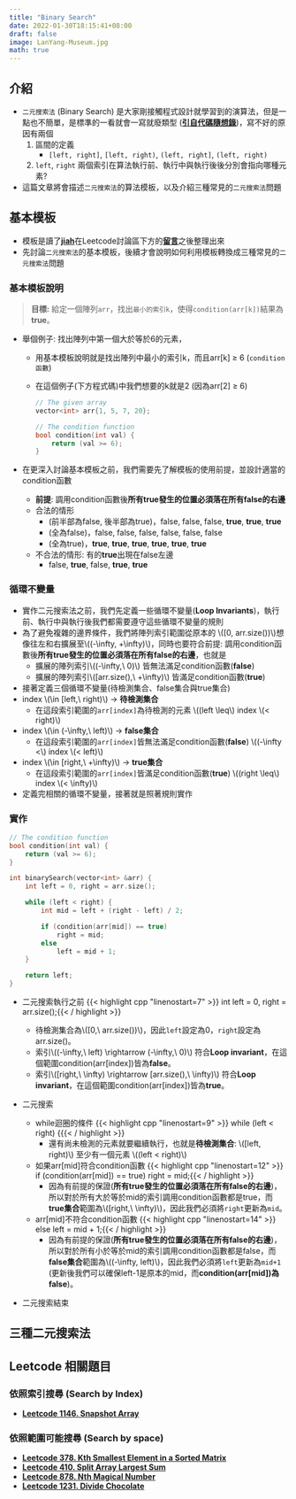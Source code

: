 ```yaml
---
title: "Binary Search"
date: 2022-01-30T18:15:41+08:00
draft: false
image: LanYang-Museum.jpg
math: true
---
```


## 介紹

- `二元搜索法` (Binary Search) 是大家剛接觸程式設計就學習到的演算法，但是一點也不簡單，是標準的一看就會一寫就廢類型 ([**引自代碼隨想錄**](https://programmercarl.com/0704.%E4%BA%8C%E5%88%86%E6%9F%A5%E6%89%BE.html#_704-%E4%BA%8C%E5%88%86%E6%9F%A5%E6%89%BE))，寫不好的原因有兩個
    1. 區間的定義  
        - `[left, right]`, `[left, right)`, `(left, right]`, `(left, right)`
    2. `left`, `right` 兩個索引在算法執行前、執行中與執行後後分別會指向哪種元素?
- 這篇文章將會描述`二元搜索法`的算法模板，以及介紹三種常見的`二元搜索法`問題

## 基本模板

- 模板是讀了[**jiah**](https://leetcode.com/jiah/)在Leetcode討論區下方的[**留言**](https://leetcode.com/discuss/general-discussion/786126/Python-Powerful-Ultimate-Binary-Search-Template.-Solved-many-problems/656934)之後整理出來
- 先討論`二元搜索法`的基本模板，後續才會說明如何利用模板轉換成三種常見的`二元搜索法`問題

### 基本模板說明

> **目標:** 給定一個陣列`arr`，找出`最小的索引k`，使得`condition(arr[k])`結果為**true**。

- 舉個例子: 找出陣列中第一個大於等於6的元素，
  - 用基本模板說明就是找出陣列中最小的索引k，而且arr[k] ≥ 6 (`condition函數`)
  - 在這個例子(下方程式碼)中我們想要的k就是2 (因為arr[2] ≥ 6)  

    ```cpp
    // The given array
    vector<int> arr{1, 5, 7, 20};

    // The condition function
    bool condition(int val) {
        return (val >= 6);
    }
    ```

- 在更深入討論基本模板之前，我們需要先了解模板的使用前提，並設計適當的condition函數
  - **前提**: 調用condition函數後**所有true發生的位置必須落在所有false的右邊**
  - 合法的情形
    - (前半部為false, 後半部為true)，false, false, false, **true**, **true**, **true**
    - (全為false)，false, false, false, false, false, false
    - (全為true)，**true**, **true**, **true**, **true**, **true**, **true**
  - 不合法的情形: 有的**true**出現在false左邊
    - false, **true**, false, **true**, **true**

### 循環不變量

- 實作二元搜索法之前，我們先定義一些循環不變量(**Loop Invariants**)，執行前、執行中與執行後我們都需要遵守這些循環不變量的規則  
- 為了避免複雜的邊界條件，我們將陣列索引範圍從原本的 \\([0, arr.size())\\)想像往左和右擴展至\\((-\infty, +\infty)\\)，同時也要符合前提: 調用condition函數後**所有true發生的位置必須落在所有false的右邊**，也就是
  - 擴展的陣列索引\\((-\infty,\ 0)\\) 皆無法滿足condition函數(**false**)
  - 擴展的陣列索引\\([arr.size(),\ +\infty)\\) 皆滿足condition函數(**true**)
- 接著定義三個循環不變量(待檢測集合、false集合與true集合)
- index \\(\in [left,\ right)\\) &rarr; **待檢測集合**
  - 在這段索引範圍的`arr[index]`為待檢測的元素 \\((left \leq\\) index \\(< right)\\)
- index \\(\in (-\infty,\ left)\\) &rarr; **false集合**
  - 在這段索引範圍的`arr[index]`皆無法滿足condition函數(**false**) \\((-\infty <\\) index \\(< left)\\)
- index \\(\in [right,\ +\infty)\\) &rarr; **true集合**
  - 在這段索引範圍的`arr[index]`皆滿足condition函數(**true**) \\((right \leq\\) index \\(< \infty)\\)
- 定義完相關的循環不變量，接著就是照著規則實作

### 實作

```cpp
// The condition function
bool condition(int val) {
    return (val >= 6);
}

int binarySearch(vector<int> &arr) {
    int left = 0, right = arr.size();

    while (left < right) {
        int mid = left + (right - left) / 2;

        if (condition(arr[mid]) == true)
            right = mid;
        else
            left = mid + 1;
    }

    return left;
}
```

- 二元搜索執行之前
  {{< highlight cpp "linenostart=7" >}}
int left = 0, right = arr.size();{{< / highlight >}}
  - 待檢測集合為\\([0,\ arr.size())\\)，因此`left`設定為0，`right`設定為arr.size()。
  - 索引\\((-\infty,\ left) \rightarrow (-\infty,\ 0)\\) 符合**Loop invariant**，在這個範圍condition(arr[index])皆為**false**。
  - 索引\\([right,\ \infty) \rightarrow [arr.size(),\ \infty)\\) 符合**Loop invariant**，在這個範圍condition(arr[index])皆為**true**。
- 二元搜索
  - while迴圈的條件
  {{< highlight cpp "linenostart=9" >}}
while (left < right) {{{< / highlight >}}
    - 還有尚未檢測的元素就要繼續執行，也就是**待檢測集合**: \\([left, right)\\) 至少有一個元素 \\((left < right)\\)
  - 如果arr[mid]符合condition函數
  {{< highlight cpp "linenostart=12" >}}
if (condition(arr[mid]) == true)
    right = mid;{{< / highlight >}}
    - 因為有前提的保證(**所有true發生的位置必須落在所有false的右邊**)，所以對於所有大於等於mid的索引調用condition函數都是true，而**true集合**範圍為\\([right,\ \infty)\\)，因此我們必須將`right`更新為`mid`。
  - arr[mid]不符合condition函數
  {{< highlight cpp "linenostart=14" >}}
else
    left = mid + 1;{{< / highlight >}}
    - 因為有前提的保證(**所有true發生的位置必須落在所有false的右邊**)，所以對於所有小於等於mid的索引調用condition函數都是false，而**false集合**範圍為\\((-\infty, left)\\)，因此我們必須將`left`更新為`mid+1` (更新後我們可以確保left-1是原本的mid，而**condition(arr[mid])為false**)。

- 二元搜索結束

## 三種二元搜索法

## Leetcode 相關題目

### 依照索引搜尋 (Search by Index)

- **[Leetcode 1146. Snapshot Array](https://leetcode.com/problems/snapshot-array/)**

### 依照範圍可能搜尋 (Search by space)

- **[Leetcode 378. Kth Smallest Element in a Sorted Matrix](https://leetcode.com/problems/kth-smallest-element-in-a-sorted-matrix/)**
- **[Leetcode 410. Split Array Largest Sum](https://leetcode.com/problems/split-array-largest-sum/)**
- **[Leetcode 878. Nth Magical Number](https://leetcode.com/problems/nth-magical-number/)**
- **[Leetcode 1231. Divide Chocolate](https://leetcode.com/problems/divide-chocolate/)**
